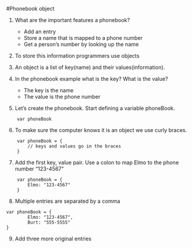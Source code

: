 #Phonebook object

1. What are the important features a phonebook?
    - Add an entry
    - Store a name that is mapped to a phone number
    - Get a person’s number by looking up the name

2. To store this information programmers use objects
3. An object is a list of key(name) and their values(information).
4. In the phonebook example what is the key? What is the value?
    - The key is the name
    - The value is the phone number
5. Let’s create the phonebook. Start defining a variable phoneBook.
```
	var phoneBook
 ```

6. To make sure the computer knows it is an object we use curly braces.
```
	var phoneBook = {
		// keys and values go in the braces
    }
```
7. Add the first key, value pair. Use a colon to map Elmo to the phone number “123-4567”
```
	var phoneBook = {
		Elmo: "123-4567"
    }
```
8. Multiple entries are separated by a comma

```
var phoneBook = {
		Elmo: "123-4567",
		Burt: "555-5555"
}
```

9. Add three more original entries
